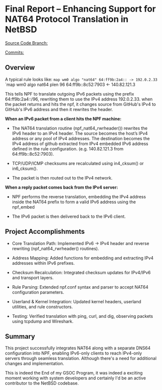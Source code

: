 
# Final Report – Enhancing Support for NAT64 Protocol Translation in NetBSD

[Source Code Branch:](https://github.com/dchidindu5/src/tree/gsoctest)

[Commits:](https://github.com/NetBSD/src/commit/d6dcfcfe40b7fa9f0acb566e23fd52b1482cfa24)

## Overview

A typical rule looks like:
`map wm0 algo "nat64" 64:ff9b:2a4:: -> 192.0.2.33`
`map wm0 algo nat64 plen 96 64:ff9b::8c52:7903 <- 140.82.121.3

This tells NPF to translate outgoing IPv6 packets using the prefix 64:ff9b:2a4::/96, rewriting them to use the IPv4 address 192.0.2.33. when the packet returns and hits the npf, it changes source from GitHub's IPv4 to GitHub's IPv6 address and then it rewrites the header.

**When an IPv6 packet from a client hits the NPF machine:**

- The NAT64 translation routine (npf_nat64_rwrheader()) rewrites the IPv6 header to an IPv4 header.
     The source becomes the host’s IPv4 address or any pool of IPv4 addresses.
     The destination becomes the IPv4 address of github extracted from IPv4 embedded IPv6 address defined in the rule configuration. (e.g. 140.82.121.3 from 64:ff9b::8c52:7903).

- TCP/UDP/ICMP checksums are recalculated using in4_cksum() or in6_cksum().

- The packet is then routed out to the IPv4 network.

**When a reply packet comes back from the IPv4 server:**

- NPF performs the reverse translation, embedding the IPv4 address inside the NAT64 prefix to form a valid IPv6 address using the npf_embed

- The IPv6 packet is then delivered back to the IPv6 client.

## Project Accomplishments

- Core Translation Path: Implemented IPv6 -> IPv4 header and reverse rewriting (npf_nat64_rwrheader() routines).

- Address Mapping: Added functions for embedding and extracting IPv4 addresses within IPv6 prefixes.

- Checksum Recalculation: Integrated checksum updates for IPv4/IPv6 and transport layers.

- Rule Parsing: Extended npf.conf syntax and parser to accept NAT64 configuration parameters.

- Userland & Kernel Integration: Updated kernel headers, userland utilities, and rule constructors.

- Testing: Verified translation with ping, curl, and dig, observing packets using tcpdump and Wireshark.

## Summary

This project successfully integrates NAT64 along with a separate DNS64 configuration into NPF, enabling IPv6-only clients to reach IPv4-only servers through seamless translation.
Although there's a need for additional changes and implementation.

This is indeed the End of my GSOC Program, it was indeed a exciting moment working with system developers and certainly I'd be an active contributor to the NetBSD codebase.
